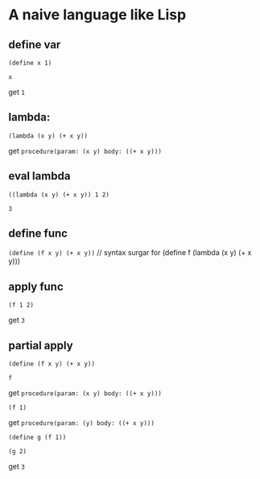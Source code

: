 # A naive language like Lisp

## define var
`(define x 1)`

`x`

get `1`

## lambda: 
`(lambda (x y) (+ x y))`

get `procedure(param: (x y) body: ((+ x y)))`

## eval lambda

`((lambda (x y) (+ x y)) 1 2)`

`3`

## define func

`(define (f x y) (+ x y))` // syntax surgar for (define f (lambda (x y) (+ x y)))

## apply func

`(f 1 2)`

get `3`

## partial apply

`(define (f x y) (+ x y))` 

`f`

get `procedure(param: (x y) body: ((+ x y)))`

`(f 1)`

get `procedure(param: (y) body: ((+ x y)))`

`(define g (f 1))`

`(g 2)`

get `3`
